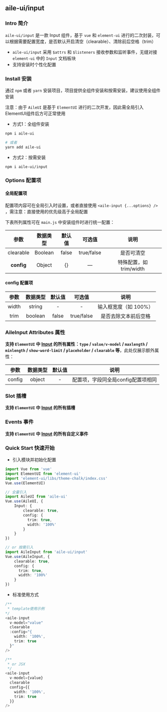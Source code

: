 ## aile-ui/input

### Intro 简介

`aile-ui/input` 是一款 Input 组件，基于 `vue` 和 `element-ui` 进行的二次封装，可以根据需要配置宽度，是否默认开启清空（clearable）、清除前后空格（trim）
- `aile-ui/input` 采用 `$attrs` 和 `$listeners` 接收参数和监听事件，无缝对接 `element-ui` 中的 `Input` 文档板块
- 支持安装时个性化配置

### Install 安装

通过 `npm` 或者 `yarn` 安装项目，项目提供全组件安装和按需安装，建议使用全组件安装

注意：由于 `AileUI` 是基于 `ElementUI` 进行的二次开发，因此需全局引入ElementUI组件后方可正常使用

- 方式1：全组件安装

```bash
npm i aile-ui

# 或者
yarn add aile-ui
```

- 方式2：按需安装

```bash
npm i aile-ui/input
```

### Options 配置项

#### 全局配置项

配置项内容可在全局引入时设置，或者直接使用 `<aile-input {...options} />` ，需注意：直接使用的优先级高于全局配置

下表所列属性可在 `main.js` 中安装组件时进行统一配置：

|    参数    | 数据类型 | 默认值 |   可选值   |          说明           |
| :--------: | :------: | :----: | :--------: | :---------------------: |
| clearable  | Boolean  | false  | true/false |       是否可清空        |
| **config** |  Object  |   {}   |     —      | 特殊配置，如 trim/width |

#### config 配置项

| 参数  | 数据类型 | 默认值 |   可选值   |         说明          |
| :---: | :------: | :----: | :--------: | :-------------------: |
| width |  string  |   -    |     -      | 输入框宽度（如 100%） |
| trim  | boolean  | false  | true/false | 是否去除文本前后空格  |

### AileInput Attributes 属性

**支持 `ElementUI` 中 [Input](https://element.eleme.cn/#/zh-CN/component/input) 的所有属性：`type` / `value/v-model` / `maxlength` / `minlength` / `show-word-limit` / `placeholder` / `clearable` 等**，此处仅展示额外属性：

|  参数  | 数据类型 | 默认值 |                说明                |
| :----: | :------: | :----: | :--------------------------------: |
| config |  object  |   -    | 配置项，字段同全局config配置项相同 |

### Slot 插槽

**支持 `ElementUI` 中 [Input](https://element.eleme.cn/#/zh-CN/component/input) 的所有插槽**

### Events 事件

**支持 `ElementUI` 中 [Input](https://element.eleme.cn/#/zh-CN/component/input) 的所有自定义事件**

### Quick Start 快速开始

- 引入模块并初始化配置

```ts
import Vue from 'vue'
import ElementUI from 'element-ui'
import 'element-ui/libs/theme-chalk/index.css'
Vue.use(ElementUI)

// 全量引入
import AileUI from 'aile-ui'
Vue.use(AileUI, {
    Input: {
        clearable: true,
        config: {
          trim: true,
          width: '100%'
        }
    }
})

// or 按需引入
import AileInput from 'aile-ui/input'
Vue.use(AileInput, {
    clearable: true,
    config: {
      trim: true,
      width: '100%'
    }
})

```

- 标准使用方式

```ts
/**
 * template使用示例
*/
<aile-input
  v-model="value"
  clearable
  :config="{
    width: '100%',
    trim: true
  }"
/>

/**
 * or JSX
 */
<aile-input
  v-model={value}
  clearable
  config={{
    width: '100%',
    trim: true
  }}
/>
```
